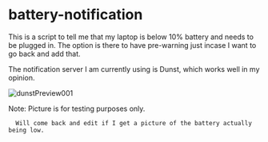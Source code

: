 # battery-notification

This is a script to tell me that my laptop is below 10% battery and needs to be plugged in. 
The option is there to have pre-warning just incase I want to go back and add that.

The notification server I am currently using is Dunst, which works well in my opinion.

![dunstPreview001](https://i.imgur.com/yBb5BrM.png)

Note: Picture is for testing purposes only. 
      
      Will come back and edit if I get a picture of the battery actually being low.

